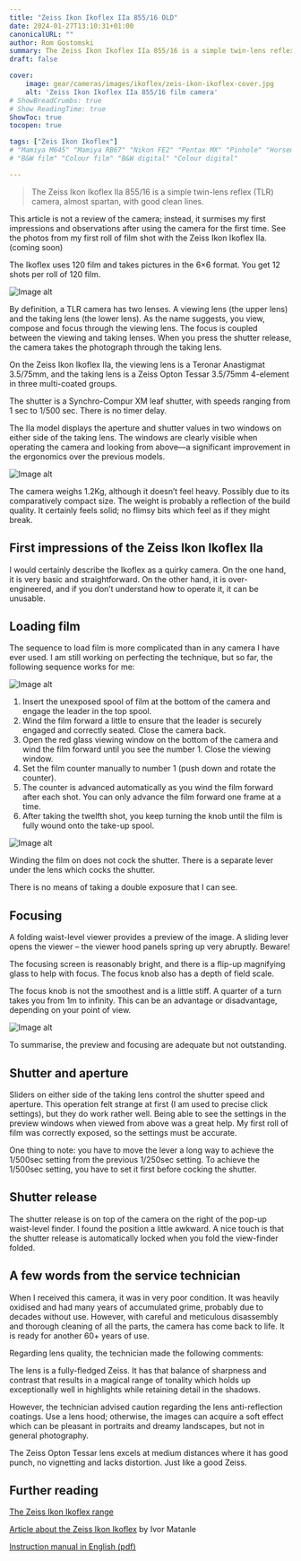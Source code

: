 ```yaml
---
title: "Zeiss Ikon Ikoflex IIa 855/16 OLD"
date: 2024-01-27T13:10:31+01:00
canonicalURL: ""
author: Rom Gostomski
summary: The Zeiss Ikon Ikoflex IIa 855/16 is a simple twin-lens reflex (TLR) camera, almost spartan, with good clean lines.
draft: false

cover:
    image: gear/cameras/images/ikoflex/zeis-ikon-ikoflex-cover.jpg
    alt: 'Zeiss Ikon Ikoflex IIa 855/16 film camera'
# ShowBreadCrumbs: true
# Show ReadingTime: true
ShowToc: true
tocopen: true

tags: ["Zeis Ikon Ikoflex"]
# "Mamiya M645" "Mamiya RB67" "Nikon FE2" "Pentax MX" "Pinhole" "Horseman VH-R" "Zeis Ikon Ikoflex"
# "B&W film" "Colour film" "B&W digital" "Colour digital"

---
```


> The Zeiss Ikon Ikoflex IIa 855/16 is a simple twin-lens reflex (TLR) camera, almost spartan, with good clean lines. 

This article is not a review of the camera; instead, it surmises my first impressions and observations after using the camera for the first time. See the photos from my first roll of film shot with the Zeiss Ikon Ikoflex IIa. (coming soon)

The Ikoflex uses 120 film and takes pictures in the 6×6 format. You get 12 shots per roll of 120 film.

![Image alt](/gear/cameras/images/ikoflex/zeis-ikon-ikoflex-5.jpg)

By definition, a TLR camera has two lenses. A viewing lens (the upper lens) and the taking lens (the lower lens). As the name suggests, you view, compose and focus through the viewing lens. The focus is coupled between the viewing and taking lenses. When you press the shutter release, the camera takes the photograph through the taking lens.

On the Zeiss Ikon Ikoflex IIa, the viewing lens is a Teronar Anastigmat 3.5/75mm, and the taking lens is a Zeiss Opton Tessar 3.5/75mm 4-element in three multi-coated groups.

The shutter is a Synchro-Compur XM leaf shutter, with speeds ranging from 1 sec to 1/500 sec. There is no timer delay.

The IIa model displays the aperture and shutter values ​​in two windows on either side of the taking lens. The windows are clearly visible when operating the camera and looking from above—a significant improvement in the ergonomics over the previous models.

![Image alt](/gear/cameras/images/ikoflex/zeis-ikon-ikoflex-3.jpg)


The camera weighs 1.2Kg, although it doesn’t feel heavy. Possibly due to its comparatively compact size. The weight is probably a reflection of the build quality. It certainly feels solid; no flimsy bits which feel as if they might break.

## First impressions of the Zeiss Ikon Ikoflex IIa

I would certainly describe the Ikoflex as a quirky camera. On the one hand, it is very basic and straightforward. On the other hand, it is over-engineered, and if you don’t understand how to operate it, it can be unusable.

## Loading film

The sequence to load film is more complicated than in any camera I have ever used. I am still working on perfecting the technique, but so far, the following sequence works for me:

![Image alt](/gear/cameras/images/ikoflex/zeis-ikon-ikoflex-6.jpg#center)

1. Insert the unexposed spool of film at the bottom of the camera and engage the leader in the top spool.
1. Wind the film forward a little to ensure that the leader is securely engaged and correctly seated. Close the camera back.
1. Open the red glass viewing window on the bottom of the camera and wind the film forward until you see the number 1. Close the viewing window.
1. Set the film counter manually to number 1 (push down and rotate the counter).
1. The counter is advanced automatically as you wind the film forward after each shot. You can only advance the film forward one frame at a time.
1. After taking the twelfth shot, you keep turning the knob until the film is fully wound onto the take-up spool.

![Image alt](/gear/cameras/images/ikoflex/zeis-ikon-ikoflex-2.jpg)

Winding the film on does not cock the shutter. There is a separate lever under the lens which cocks the shutter.

There is no means of taking a double exposure that I can see.

## Focusing

A folding waist-level viewer provides a preview of the image. A sliding lever opens the viewer – the viewer hood panels spring up very abruptly. Beware!

The focusing screen is reasonably bright, and there is a flip-up magnifying glass to help with focus. The focus knob also has a depth of field scale.

The focus knob is not the smoothest and is a little stiff. A quarter of a turn takes you from 1m to infinity. This can be an advantage or disadvantage, depending on your point of view.

![Image alt](/gear/cameras/images/ikoflex/zeis-ikon-ikoflex-1.jpg)

To summarise, the preview and focusing are adequate but not outstanding.

## Shutter and aperture

Sliders on either side of the taking lens control the shutter speed and aperture. This operation felt strange at first (I am used to precise click settings), but they do work rather well. Being able to see the settings in the preview windows when viewed from above was a great help. My first roll of film was correctly exposed, so the settings must be accurate.

One thing to note: you have to move the lever a long way to achieve the 1/500sec setting from the previous 1/250sec setting. To achieve the 1/500sec setting, you have to set it first before cocking the shutter.

## Shutter release

 The shutter release is on top of the camera on the right of the pop-up waist-level finder. I found the position a little awkward. A nice touch is that the shutter release is automatically locked when you fold the view-finder folded.

## A few words from the service technician

When I received this camera, it was in very poor condition. It was heavily oxidised and had many years of accumulated grime, probably due to decades without use. However, with careful and meticulous disassembly and thorough cleaning of all the parts, the camera has come back to life. It is ready for another 60+ years of use.

Regarding lens quality, the technician made the following comments:

The lens is a fully-fledged Zeiss. It has that balance of sharpness and contrast that results in a magical range of tonality which holds up exceptionally well in highlights while retaining detail in the shadows.

However, the technician advised caution regarding the lens anti-reflection coatings. Use a lens hood; otherwise, the images can acquire a soft effect which can be pleasant in portraits and dreamy landscapes, but not in general photography.

The Zeiss Opton Tessar lens excels at medium distances where it has good punch, no vignetting and lacks distortion. Just like a good Zeiss.

## Further reading

[The Zeiss Ikon Ikoflex range](http://www.tlr-cameras.com/German/Ikoflex.html)

[Article about the Zeiss Ikon Ikoflex](http://www.tlr-cameras.com/German/Ikoflex%20Article.html) by Ivor Matanle

[Instruction manual in English (pdf)](https://cameramanuals.org/zeiss_ikon/zeiss_ikon_ikoflex_iia.pdf)